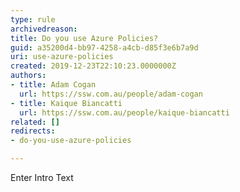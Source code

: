 ```yaml
---
type: rule
archivedreason: 
title: Do you use Azure Policies?
guid: a35200d4-bb97-4258-a4cb-d85f3e6b7a9d
uri: use-azure-policies
created: 2019-12-23T22:10:23.0000000Z
authors:
- title: Adam Cogan
  url: https://ssw.com.au/people/adam-cogan
- title: Kaique Biancatti
  url: https://ssw.com.au/people/kaique-biancatti
related: []
redirects:
- do-you-use-azure-policies

---
```



Enter Intro Text
<br><excerpt class='endintro'></excerpt><br>



